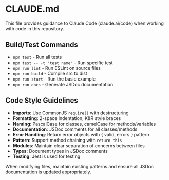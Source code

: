 # CLAUDE.md

This file provides guidance to Claude Code (claude.ai/code) when working with code in this repository.

## Build/Test Commands
- `npm test` - Run all tests
- `npm test -- -t "test name"` - Run specific test
- `npm run lint` - Run ESLint on source files
- `npm run build` - Compile src to dist
- `npm run start` - Run the basic example
- `npm run docs` - Generate JSDoc documentation

## Code Style Guidelines
- **Imports**: Use CommonJS `require()` with destructuring
- **Formatting**: 2-space indentation, K&R style braces
- **Naming**: PascalCase for classes, camelCase for methods/variables
- **Documentation**: JSDoc comments for all classes/methods
- **Error Handling**: Return error objects with { valid, errors } pattern
- **Pattern**: Support method chaining with `return this`
- **Modules**: Maintain clear separation of concerns between files
- **Types**: Document types in JSDoc comments
- **Testing**: Jest is used for testing

When modifying files, maintain existing patterns and ensure all JSDoc documentation is updated appropriately.